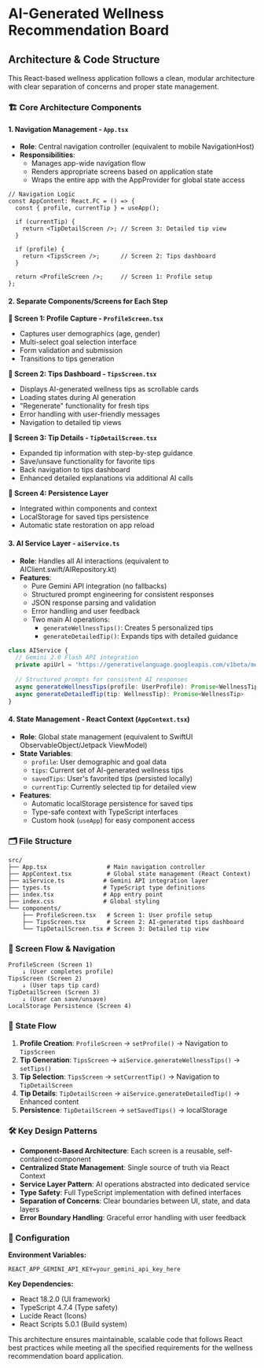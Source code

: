 # AI-Generated Wellness Recommendation Board

## Architecture & Code Structure

This React-based wellness application follows a clean, modular architecture with clear separation of concerns and proper state management.

### 🏗️ Core Architecture Components

#### 1. **Navigation Management - `App.tsx`**
- **Role**: Central navigation controller (equivalent to mobile NavigationHost)
- **Responsibilities**:
  - Manages app-wide navigation flow
  - Renders appropriate screens based on application state
  - Wraps the entire app with the AppProvider for global state access

```tsx
// Navigation Logic
const AppContent: React.FC = () => {
  const { profile, currentTip } = useApp();

  if (currentTip) {
    return <TipDetailScreen />; // Screen 3: Detailed tip view
  }

  if (profile) {
    return <TipsScreen />;      // Screen 2: Tips dashboard
  }

  return <ProfileScreen />;     // Screen 1: Profile setup
};
```

#### 2. **Separate Components/Screens for Each Step**

**📝 Screen 1: Profile Capture - `ProfileScreen.tsx`**
- Captures user demographics (age, gender)
- Multi-select goal selection interface
- Form validation and submission
- Transitions to tips generation

**🎯 Screen 2: Tips Dashboard - `TipsScreen.tsx`**
- Displays AI-generated wellness tips as scrollable cards
- Loading states during AI generation
- "Regenerate" functionality for fresh tips
- Error handling with user-friendly messages
- Navigation to detailed tip views

**📖 Screen 3: Tip Details - `TipDetailScreen.tsx`**
- Expanded tip information with step-by-step guidance
- Save/unsave functionality for favorite tips
- Back navigation to tips dashboard
- Enhanced detailed explanations via additional AI calls

**💾 Screen 4: Persistence Layer**
- Integrated within components and context
- LocalStorage for saved tips persistence
- Automatic state restoration on app reload

#### 3. **AI Service Layer - `aiService.ts`**
- **Role**: Handles all AI interactions (equivalent to AIClient.swift/AIRepository.kt)
- **Features**:
  - Pure Gemini API integration (no fallbacks)
  - Structured prompt engineering for consistent responses
  - JSON response parsing and validation
  - Error handling and user feedback
  - Two main AI operations:
    - `generateWellnessTips()`: Creates 5 personalized tips
    - `generateDetailedTip()`: Expands tips with detailed guidance

```typescript
class AIService {
  // Gemini 2.0 Flash API integration
  private apiUrl = 'https://generativelanguage.googleapis.com/v1beta/models/gemini-2.0-flash:generateContent';
  
  // Structured prompts for consistent AI responses
  async generateWellnessTips(profile: UserProfile): Promise<WellnessTip[]>
  async generateDetailedTip(tip: WellnessTip): Promise<WellnessTip>
}
```

#### 4. **State Management - React Context (`AppContext.tsx`)**
- **Role**: Global state management (equivalent to SwiftUI ObservableObject/Jetpack ViewModel)
- **State Variables**:
  - `profile`: User demographic and goal data
  - `tips`: Current set of AI-generated wellness tips
  - `savedTips`: User's favorited tips (persisted locally)
  - `currentTip`: Currently selected tip for detailed view
- **Features**:
  - Automatic localStorage persistence for saved tips
  - Type-safe context with TypeScript interfaces
  - Custom hook (`useApp`) for easy component access

### 🗂️ File Structure

```
src/
├── App.tsx                 # Main navigation controller
├── AppContext.tsx          # Global state management (React Context)
├── aiService.ts           # Gemini API integration layer
├── types.ts               # TypeScript type definitions
├── index.tsx              # App entry point
├── index.css              # Global styling
└── components/
    ├── ProfileScreen.tsx   # Screen 1: User profile setup
    ├── TipsScreen.tsx      # Screen 2: AI-generated tips dashboard
    └── TipDetailScreen.tsx # Screen 3: Detailed tip view
```

### 📱 Screen Flow & Navigation

```
ProfileScreen (Screen 1)
    ↓ (User completes profile)
TipsScreen (Screen 2)
    ↓ (User taps tip card)
TipDetailScreen (Screen 3)
    ↓ (User can save/unsave)
LocalStorage Persistence (Screen 4)
```

### 🔄 State Flow

1. **Profile Creation**: `ProfileScreen` → `setProfile()` → Navigation to `TipsScreen`
2. **Tip Generation**: `TipsScreen` → `aiService.generateWellnessTips()` → `setTips()`
3. **Tip Selection**: `TipsScreen` → `setCurrentTip()` → Navigation to `TipDetailScreen`
4. **Tip Details**: `TipDetailScreen` → `aiService.generateDetailedTip()` → Enhanced content
5. **Persistence**: `TipDetailScreen` → `setSavedTips()` → localStorage

### 🛠️ Key Design Patterns

- **Component-Based Architecture**: Each screen is a reusable, self-contained component
- **Centralized State Management**: Single source of truth via React Context
- **Service Layer Pattern**: AI operations abstracted into dedicated service
- **Type Safety**: Full TypeScript implementation with defined interfaces
- **Separation of Concerns**: Clear boundaries between UI, state, and data layers
- **Error Boundary Handling**: Graceful error handling with user feedback

### 🔧 Configuration

**Environment Variables:**
```env
REACT_APP_GEMINI_API_KEY=your_gemini_api_key_here
```

**Key Dependencies:**
- React 18.2.0 (UI framework)
- TypeScript 4.7.4 (Type safety)
- Lucide React (Icons)
- React Scripts 5.0.1 (Build system)

This architecture ensures maintainable, scalable code that follows React best practices while meeting all the specified requirements for the wellness recommendation board application.
